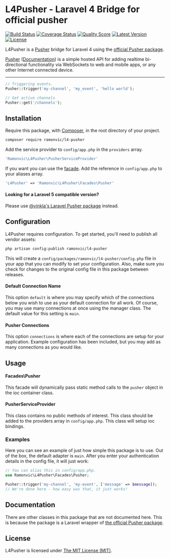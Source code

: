 # L4Pusher - Laravel 4 Bridge for official pusher


[![Build Status](https://img.shields.io/travis/ramonvic/l4-pusher/master.svg?style=flat)](https://travis-ci.org/ramonvic/l4-pusher)
[![Coverage Status](https://img.shields.io/scrutinizer/coverage/g/ramonvic/l4-pusher.svg?style=flat)](https://scrutinizer-ci.com/g/ramonvic/l4-pusher/code-structure)
[![Quality Score](https://img.shields.io/scrutinizer/g/ramonvic/l4-pusher.svg?style=flat)](https://scrutinizer-ci.com/g/ramonvic/l4-pusher)
[![Latest Version](https://img.shields.io/github/release/ramonvic/l4-pusher.svg?style=flat)](https://github.com/ramonvic/l4-pusher/releases)
[![License](https://img.shields.io/packagist/l/ramonvic/l4-pusher.svg?style=flat)](https://packagist.org/packages/ramonvic/l4-pusher)

L4Pusher is a [Pusher](https://pusher.com/) bridge for Laravel 4 using the [official Pusher package](https://github.com/pusher/pusher-php-server).

[Pusher](http://pusher.com/) ([Documentation](http://pusher.com/docs)) is a simple hosted API 
for adding realtime bi-directional functionality via WebSockets to web and mobile apps, or 
any other Internet connected device.

---

```php
// Triggering events.
Pusher::trigger('my-channel', 'my_event', 'hello world');

// Get active channels
Pusher::get('/channels');
```

## Installation
Require this package, with [Composer](https://getcomposer.org/), in the root directory of your project.

```bash
composer require ramonvic/l4-pusher
```

Add the service provider to ```config/app.php``` in the `providers` array.

```php
'Ramonvic\L4Pusher\PusherServiceProvider'
```

If you want you can use the [facade](http://laravel.com/docs/facades). Add the reference in ```config/app.php``` to your aliases array.

```php
'L4Pusher' => 'Ramonvic\L4Pusher\Facades\Pusher'
```
#### Looking for a Laravel 5 compatible version?

Please use [@vinkla's Laravel Pusher package](https://github.com/vinkla/pusher) instead.

## Configuration

L4Pusher requires configuration. To get started, you'll need to publish all vendor assets:

```bash
php artisan config:publish ramonvic/l4-pusher
```

This will create a `config/packages/ramonvic/l4-pusher/config.php` file in your app that you can modify to set your configuration. Also, make sure you check for changes to the original config file in this package between releases.

#### Default Connection Name

This option `default` is where you may specify which of the connections below you wish to use as your default connection for all work. Of course, you may use many connections at once using the manager class. The default value for this setting is `main`.

#### Pusher Connections

This option `connections` is where each of the connections are setup for your application. Example configuration has been included, but you may add as many connections as you would like.

## Usage

#### Facades\Pusher

This facade will dynamically pass static method calls to the `pusher` object in the ioc container class.

#### PusherServiceProvider

This class contains no public methods of interest. This class should be added to the providers array in `config/app.php`. This class will setup ioc bindings.

### Examples
Here you can see an example of just how simple this package is to use. Out of the box, the default adapter is `main`. After you enter your authentication details in the config file, it will just work:

```php
// You can alias this in config/app.php.
use Ramonvic\L4Pusher\Facades\Pusher;

Pusher::trigger('my-channel', 'my-event', ['message' => $message]);
// We're done here - how easy was that, it just works!

```

## Documentation
There are other classes in this package that are not documented here. This is because the package is a Laravel wrapper of [the official Pusher package](https://github.com/pusher/pusher-php-server).

## License

L4Pusher is licensed under [The MIT License (MIT)](LICENSE).